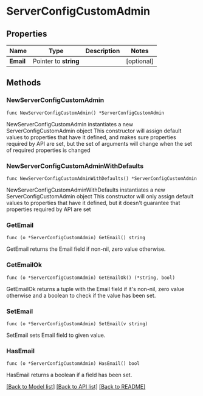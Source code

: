 # ServerConfigCustomAdmin

## Properties

Name | Type | Description | Notes
------------ | ------------- | ------------- | -------------
**Email** | Pointer to **string** |  | [optional] 

## Methods

### NewServerConfigCustomAdmin

`func NewServerConfigCustomAdmin() *ServerConfigCustomAdmin`

NewServerConfigCustomAdmin instantiates a new ServerConfigCustomAdmin object
This constructor will assign default values to properties that have it defined,
and makes sure properties required by API are set, but the set of arguments
will change when the set of required properties is changed

### NewServerConfigCustomAdminWithDefaults

`func NewServerConfigCustomAdminWithDefaults() *ServerConfigCustomAdmin`

NewServerConfigCustomAdminWithDefaults instantiates a new ServerConfigCustomAdmin object
This constructor will only assign default values to properties that have it defined,
but it doesn't guarantee that properties required by API are set

### GetEmail

`func (o *ServerConfigCustomAdmin) GetEmail() string`

GetEmail returns the Email field if non-nil, zero value otherwise.

### GetEmailOk

`func (o *ServerConfigCustomAdmin) GetEmailOk() (*string, bool)`

GetEmailOk returns a tuple with the Email field if it's non-nil, zero value otherwise
and a boolean to check if the value has been set.

### SetEmail

`func (o *ServerConfigCustomAdmin) SetEmail(v string)`

SetEmail sets Email field to given value.

### HasEmail

`func (o *ServerConfigCustomAdmin) HasEmail() bool`

HasEmail returns a boolean if a field has been set.


[[Back to Model list]](../README.md#documentation-for-models) [[Back to API list]](../README.md#documentation-for-api-endpoints) [[Back to README]](../README.md)


